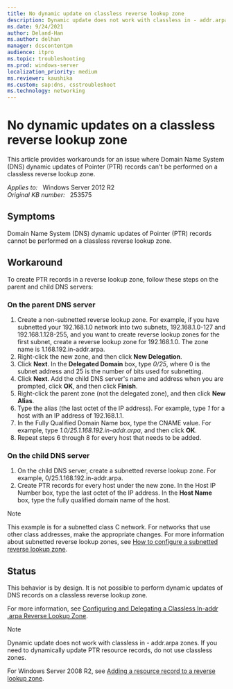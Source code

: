 ```yaml
---
title: No dynamic update on classless reverse lookup zone
description: Dynamic update does not work with classless in - addr.arpa zones. If you need to dynamically update PTR resource records, do not use classless zones.
ms.date: 9/24/2021
author: Deland-Han
ms.author: delhan
manager: dcscontentpm
audience: itpro
ms.topic: troubleshooting
ms.prod: windows-server
localization_priority: medium
ms.reviewer: kaushika
ms.custom: sap:dns, csstroubleshoot
ms.technology: networking
---
```

# No dynamic updates on a classless reverse lookup zone

This article provides workarounds for an issue where Domain Name System (DNS) dynamic updates of Pointer (PTR) records can't be performed on a classless reverse lookup zone.

_Applies to:_ &nbsp; Windows Server 2012 R2  
_Original KB number:_ &nbsp; 253575

## Symptoms

Domain Name System (DNS) dynamic updates of Pointer (PTR) records cannot be performed on a classless reverse lookup zone.

## Workaround

To create PTR records in a reverse lookup zone, follow these steps on the parent and child DNS servers:

### On the parent DNS server

1. Create a non-subnetted reverse lookup zone. For example, if you have subnetted your 192.168.1.0 network into two subnets, 192.168.1.0-127 and 192.168.1.128-255, and you want to create reverse lookup zones for the first subnet, create a reverse lookup zone for 192.168.1.0. The zone name is 1.168.192.in-addr.arpa.
2. Right-click the new zone, and then click **New Delegation**.
3. Click **Next**. In the **Delegated Domain** box, type *0/25*, where 0 is the subnet address and 25 is the number of bits used for subnetting.
4. Click **Next**. Add the child DNS server's name and address when you are prompted, click **OK**, and then click **Finish**.
5. Right-click the parent zone (not the delegated zone), and then click **New Alias**.
6. Type the alias (the last octet of the IP address). For example, type *1* for a host with an IP address of 192.168.1.1.
7. In the Fully Qualified Domain Name box, type the CNAME value. For example, type *1.0/25.1.168.192.in-addr.arpa*, and then click **OK**.
8. Repeat steps 6 through 8 for every host that needs to be added.

### On the child DNS server

1. On the child DNS server, create a subnetted reverse lookup zone. For example, 0/25.1.168.192.in-addr.arpa.
2. Create PTR records for every host under the new zone. In the Host IP Number box, type the last octet of the IP address. In the **Host Name** box, type the fully qualified domain name of the host.

> [!NOTE]
> This example is for a subnetted class C network. For networks that use other class addresses, make the appropriate changes. For more information about subnetted reverse lookup zones, see [How to configure a subnetted reverse lookup zone](/troubleshoot/windows-server/networking/configure-subnetted-reverse-lookup-zone).

## Status

This behavior is by design. It is not possible to perform dynamic updates of DNS records on a classless reverse lookup zone.

For more information, see [Configuring and Delegating a Classless In-addr .arpa Reverse Lookup Zone](/previous-versions/windows/it-pro/windows-2000-server/cc961414(v=technet.10)#configuring-a-standard-reverse-lookup-zone).

> [!NOTE]
> Dynamic update does not work with classless in - addr.arpa zones. If you need to dynamically update PTR resource records, do not use classless zones.

For Windows Server 2008 R2, see [Adding a resource record to a reverse lookup zone](/previous-versions/windows/it-pro/windows-server-2008-R2-and-2008/cc816632(v=ws.10)).
